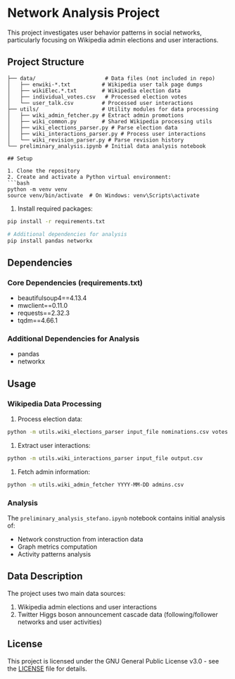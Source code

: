 # Network Analysis Project

This project investigates user behavior patterns in social networks, particularly focusing on Wikipedia admin elections and user interactions.

## Project Structure

```text
├── data/                      # Data files (not included in repo)
│   ├── enwiki-*.txt          # Wikipedia user talk page dumps
│   ├── wikiElec.*.txt        # Wikipedia election data
│   ├── individual_votes.csv   # Processed election votes
│   └── user_talk.csv         # Processed user interactions
├── utils/                    # Utility modules for data processing
│   ├── wiki_admin_fetcher.py # Extract admin promotions
│   ├── wiki_common.py        # Shared Wikipedia processing utils
│   ├── wiki_elections_parser.py # Parse election data
│   ├── wiki_interactions_parser.py # Process user interactions
│   └── wiki_revision_parser.py # Parse revision history
└── preliminary_analysis.ipynb # Initial data analysis notebook

## Setup

1. Clone the repository
2. Create and activate a Python virtual environment:
```bash
python -m venv venv
source venv/bin/activate  # On Windows: venv\Scripts\activate
```

1. Install required packages:

```bash
pip install -r requirements.txt

# Additional dependencies for analysis
pip install pandas networkx
```

## Dependencies

### Core Dependencies (requirements.txt)

- beautifulsoup4==4.13.4
- mwclient==0.11.0
- requests==2.32.3
- tqdm==4.66.1

### Additional Dependencies for Analysis

- pandas
- networkx

## Usage

### Wikipedia Data Processing

1. Process election data:

```bash
python -m utils.wiki_elections_parser input_file nominations.csv votes.csv
```

1. Extract user interactions:

```bash
python -m utils.wiki_interactions_parser input_file output.csv
```

1. Fetch admin information:

```bash
python -m utils.wiki_admin_fetcher YYYY-MM-DD admins.csv
```

### Analysis

The `preliminary_analysis_stefano.ipynb` notebook contains initial analysis of:

- Network construction from interaction data
- Graph metrics computation
- Activity patterns analysis

## Data Description

The project uses two main data sources:

1. Wikipedia admin elections and user interactions
2. Twitter Higgs boson announcement cascade data (following/follower networks and user activities)

## License

This project is licensed under the GNU General Public License v3.0 - see the [LICENSE](LICENSE) file for details.
